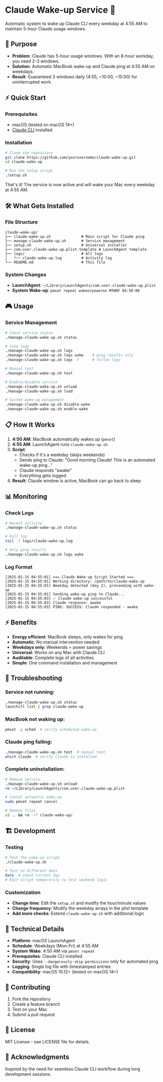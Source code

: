 # Claude Wake-up Service 🌅

Automatic system to wake up Claude CLI every weekday at 4:55 AM to maintain 5-hour Claude usage windows.

## 🎯 Purpose

- **Problem**: Claude has 5-hour usage windows. With an 8-hour workday, you need 2-3 windows.
- **Solution**: Automatic MacBook wake-up and Claude ping at 4:55 AM on weekdays.
- **Result**: Guaranteed 3 windows daily (4:55, ~10:00, ~15:00) for uninterrupted work.

## ⚡ Quick Start

### Prerequisites
- macOS (tested on macOS 14+)
- [Claude CLI](https://docs.anthropic.com/en/docs/claude-code/quickstart) installed

### Installation

```bash
# Clone the repository
git clone https://github.com/yourusername/claude-wake-up.git
cd claude-wake-up

# Run the setup script
./setup.sh
```

That's it! The service is now active and will wake your Mac every weekday at 4:55 AM.

## 🛠 What Gets Installed

### File Structure
```
claude-wake-up/
├── claude-wake-up.sh              # Main script for Claude ping
├── manage-claude-wake-up.sh       # Service management
├── setup.sh                       # Universal installer
├── com.user.claude-wake-up.plist.template # LaunchAgent template
├── logs/                          # All logs
│   └── claude-wake-up.log         # Activity log
└── README.md                      # This file
```

### System Changes
- **LaunchAgent**: `~/Library/LaunchAgents/com.user.claude-wake-up.plist`
- **System Wake-up**: `pmset repeat wakeorpoweron MTWRF 04:50:00`

## 🎮 Usage

### Service Management
```bash
# Check service status
./manage-claude-wake-up.sh status

# View logs
./manage-claude-wake-up.sh logs
./manage-claude-wake-up.sh logs wake    # ping results only
./manage-claude-wake-up.sh logs -f      # follow logs

# Manual test
./manage-claude-wake-up.sh test

# Enable/disable service
./manage-claude-wake-up.sh unload
./manage-claude-wake-up.sh load

# System wake-up management
./manage-claude-wake-up.sh disable-wake
./manage-claude-wake-up.sh enable-wake
```

## 📋 How It Works

1. **4:50 AM**: MacBook automatically wakes up (`pmset`)
2. **4:55 AM**: LaunchAgent runs `claude-wake-up.sh`
3. **Script**: 
   - Checks if it's a weekday (skips weekends)
   - Sends ping to Claude: "Good morning Claude! This is an automated wake-up ping..."
   - Claude responds "awake"
   - Everything gets logged
4. **Result**: Claude window is active, MacBook can go back to sleep

## 📊 Monitoring

### Check Logs
```bash
# Recent activity
./manage-claude-wake-up.sh status

# Full log
tail -f logs/claude-wake-up.log

# Only ping results
./manage-claude-wake-up.sh logs wake
```

### Log Format
```
[2025-01-15 04:55:01] === Claude Wake-up Script Started ===
[2025-01-15 04:55:01] Working directory: /path/to/claude-wake-up
[2025-01-15 04:55:01] Weekday detected (day 2), proceeding with wake-up
[2025-01-15 04:55:01] Sending wake-up ping to Claude...
[2025-01-15 04:55:03] ✅ Claude wake-up successful
[2025-01-15 04:55:03] Claude response: awake
[2025-01-15 04:55:03] PING: SUCCESS: Claude responded - awake
```

## ⚡ Benefits

- **Energy efficient**: MacBook sleeps, only wakes for ping
- **Automatic**: No manual intervention needed
- **Weekdays only**: Weekends = power savings  
- **Universal**: Works on any Mac with Claude CLI
- **Auditable**: Complete logs of all activities
- **Simple**: One command installation and management

## 🔧 Troubleshooting

### Service not running:
```bash
./manage-claude-wake-up.sh status
launchctl list | grep claude-wake-up
```

### MacBook not waking up:
```bash
pmset -g sched  # verify scheduled wake-up
```

### Claude ping failing:
```bash
./manage-claude-wake-up.sh test  # manual test
which claude  # verify Claude is installed
```

### Complete uninstallation:
```bash
# Remove service
./manage-claude-wake-up.sh unload
rm ~/Library/LaunchAgents/com.user.claude-wake-up.plist

# Cancel automatic wake-up  
sudo pmset repeat cancel

# Remove files
cd .. && rm -rf claude-wake-up/
```

## 🏗 Development

### Testing
```bash
# Test the wake-up script
./claude-wake-up.sh

# Test on different days
date  # check current day
# Edit script temporarily to test weekend logic
```

### Customization
- **Change time**: Edit the `setup.sh` and modify the hour/minute values
- **Change frequency**: Modify the weekday arrays in the plist template
- **Add more checks**: Extend `claude-wake-up.sh` with additional logic

## 📝 Technical Details

- **Platform**: macOS LaunchAgent
- **Schedule**: Weekdays (Mon-Fri) at 4:55 AM  
- **System Wake**: 4:50 AM via `pmset repeat`
- **Prerequisites**: Claude CLI installed
- **Security**: Uses `--dangerously-skip-permissions` only for automated ping
- **Logging**: Single log file with timestamped entries
- **Compatibility**: macOS 10.12+ (tested on macOS 14+)

## 🤝 Contributing

1. Fork the repository
2. Create a feature branch
3. Test on your Mac
4. Submit a pull request

## 📄 License

MIT License - see LICENSE file for details.

## 🙏 Acknowledgments

Inspired by the need for seamless Claude CLI workflow during long development sessions.